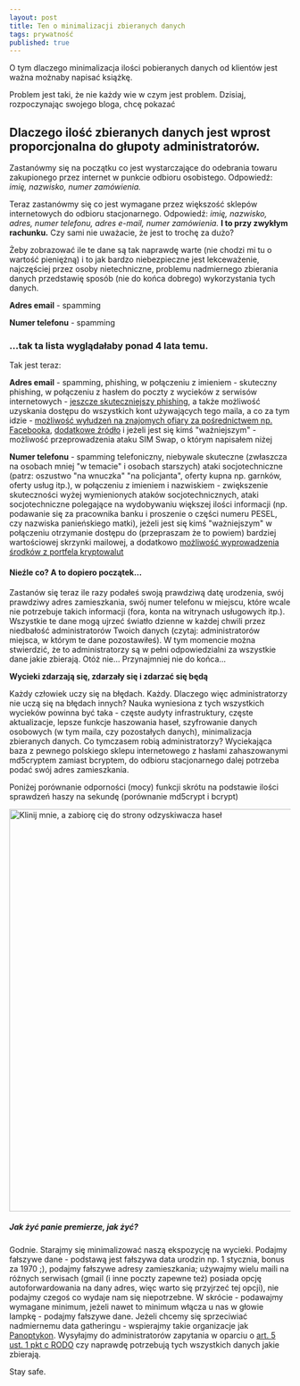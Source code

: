 ```yaml
---
layout: post
title: Ten o minimalizacji zbieranych danych
tags: prywatność
published: true
---
```


O tym dlaczego minimalizacja ilości pobieranych danych od klientów jest ważna możnaby napisać książkę.

Problem jest taki, że nie każdy wie w czym jest problem.
Dzisiaj, rozpoczynając swojego bloga, chcę pokazać

<h2>Dlaczego ilość zbieranych danych jest wprost proporcjonalna do głupoty administratorów.</h2>


Zastanówmy się na początku co jest wystarczające do odebrania towaru zakupionego przez internet w punkcie odbioru osobistego.
Odpowiedź: *imię, nazwisko, numer zamówienia.*

Teraz zastanówmy się co jest wymagane przez większość sklepów internetowych do odbioru stacjonarnego.
Odpowiedź: *imię, nazwisko, adres, numer telefonu, adres e-mail, numer zamówienia.* **I to przy zwykłym rachunku.** Czy sami nie uważacie, że jest to trochę za dużo?


Żeby zobrazować ile te dane są tak naprawdę warte (nie chodzi mi tu o wartość pieniężną) i to jak bardzo niebezpieczne jest lekceważenie, najczęściej przez osoby nietechniczne, problemu nadmiernego zbierania danych  przedstawię sposób (nie do końca dobrego) wykorzystania tych danych.

**Adres email** - spamming

**Numer telefonu** - spamming

<h3>…tak ta lista wyglądałaby ponad 4 lata temu.</h3>


Tak jest teraz:

**Adres email** - spamming, phishing, w połączeniu z imieniem - skuteczny phishing, w połączeniu z hasłem do poczty z wycieków z serwisów internetowych - [jeszcze skuteczniejszy phishing](https://zaufanatrzeciastrona.pl/post/nowa-metoda-szantazu-przestepcow-z-prawdziwym-haslem-uzytkownika/), a także możliwość uzyskania dostępu do wszystkich kont używających tego maila, a co za tym idzie - [możliwość wyłudzeń na znajomych ofiary za pośrednictwem np. Facebooka](https://niebezpiecznik.pl/post/ojciec-oszukal-mnie-przez-facebooka-czyli-dwa-ataki-swietnie-przygotowanego-zlodzieja-z-kryptowalutami-w-tle/), [dodatkowe źródło](https://niebezpiecznik.pl/post/jak-wyludzic-od-znajomego-800-zlotych-przez-facebooka/) i jeżeli jest się kimś "ważniejszym" - możliwość przeprowadzenia ataku SIM Swap, o którym napisałem niżej

**Numer telefonu** - spamming telefoniczny, niebywale skuteczne (zwłaszcza na osobach mniej "w temacie" i osobach starszych) ataki socjotechniczne (patrz: oszustwo "na wnuczka" "na policjanta", oferty kupna np. garnków, oferty usług itp.), w połączeniu z imieniem i nazwiskiem - zwiększenie skuteczności wyżej wymienionych ataków socjotechnicznych, ataki socjotechniczne polegające na wydobywaniu większej ilości informacji (np. podawanie się za pracownika banku i proszenie o części numeru PESEL, czy nazwiska panieńskiego matki), jeżeli jest się kimś "ważniejszym" w połączeniu otrzymanie dostępu do (przepraszam że to powiem) bardziej wartościowej skrzynki mailowej, a dodatkowo [możliwość wyprowadzenia środków z portfela kryptowalut](https://motherboard.vice.com/en_us/article/a3q7mz/hacker-allegedly-stole-millions-bitcoin-sim-swapping)




<h4>Nieźle co? A to dopiero początek…</h4>




Zastanów się teraz ile razy podałeś swoją prawdziwą datę urodzenia, swój prawdziwy adres zamieszkania, swój numer telefonu w miejscu, które wcale nie potrzebuje takich informacji (fora, konta na witrynach usługowych itp.). Wszystkie te dane mogą ujrzeć światło dzienne w każdej chwili przez niedbałość administratorów Twoich danych (czytaj: administratorów miejsca, w którym te dane pozostawiłeś). W tym momencie można stwierdzić, że to administratorzy są w pełni odpowiedzialni za wszystkie dane jakie zbierają. Otóż nie… Przynajmniej nie do końca…

**Wycieki zdarzają się, zdarzały się i zdarzać się będą**

Każdy człowiek uczy się na błędach. Każdy. Dlaczego więc administratorzy nie uczą się na błędach innych? Nauka wyniesiona z tych wszystkich wycieków powinna być taka - częste audyty infrastruktury, częste aktualizacje, lepsze funkcje haszowania haseł, szyfrowanie danych osobowych (w tym maila, czy pozostałych danych), minimalizacja zbieranych danych. Co tymczasem robią administratorzy? Wyciekająca baza z pewnego polskiego sklepu internetowego z hasłami zahaszowanymi md5cryptem zamiast bcryptem, do odbioru stacjonarnego dalej potrzeba podać swój adres zamieszkania.

Poniżej porównanie odporności (mocy) funkcji skrótu na podstawie ilości sprawdzeń haszy na sekundę (porównanie md5crypt i bcrypt)

[<img src="../images/hashcat md5crypt vs bcrypt.jpg" alt="Klinij mnie, a zabiorę cię do strony odzyskiwacza haseł" style="width: 720px;"/>](https://hashcat.net/hashcat/)



<h5>Jak żyć panie premierze, jak żyć?</h5>

Godnie. Starajmy się minimalizować naszą ekspozycję na wycieki. Podajmy fałszywe dane - podstawą jest fałszywa data urodzin np. 1 stycznia, bonus za 1970 ;), podajmy fałszywe adresy zamieszkania; używajmy wielu maili na różnych serwisach (gmail (i inne poczty zapewne też) posiada opcję autoforwardowania na dany adres, więc warto się przyjrzeć tej opcji), nie podajmy czegoś co wydaje nam się niepotrzebne. W skrócie - podawajmy wymagane minimum, jeżeli nawet to minimum włącza u nas w głowie lampkę - podajmy fałszywe dane.
Jeżeli chcemy się sprzeciwiać nadmiernemu data gatheringu - wspierajmy takie organizacje jak [Panoptykon](https://panoptykon.org/). Wysyłajmy do administratorów zapytania w oparciu o [art. 5 ust. 1 pkt c RODO](https://gdpr.pl/artykul-5-zasady-dotyczace-przetwarzania-danych-osobowych) czy naprawdę potrzebują tych wszystkich danych jakie zbierają.

Stay safe.
